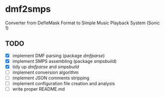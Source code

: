 # dmf2smps

Converter from DefleMask Format to Simple Music Playback System (Sonic 1)

## TODO
- [x] implement DMF parsing (package *dmfparse*)
- [x] implement SMPS assembling (package *smpsbuild*)
- [x] tidy up *dmfparse* and *smpsbuild*
- [ ] implement conversion algorithm
- [ ] implement JSON comments stripping
- [ ] implement configuration file creation and analysis
- [ ] write proper README.md